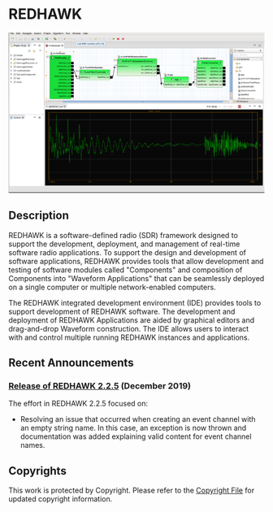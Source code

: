 # REDHAWK
![REDHAWK IDE](images/REDHAWK_ScreenShot_scaled.png)
## Description
REDHAWK is a software-defined radio (SDR) framework designed to support the development, deployment, and management of real-time software radio applications. To support the design and development of software applications, REDHAWK provides tools that allow development and testing of software modules called "Components" and composition of Components into "Waveform Applications" that can be seamlessly deployed on a single computer or multiple network-enabled computers.

The REDHAWK integrated development environment (IDE) provides tools to support development of REDHAWK software. The development and deployment of REDHAWK Applications are aided by graphical editors and drag-and-drop Waveform construction. The IDE allows users to interact with and control multiple running REDHAWK instances and applications.

## Recent Announcements

### **[Release of REDHAWK 2.2.5](https://github.com/redhawksdr/redhawk/releases/tag/2.2.5) (December 2019)**
The effort in REDHAWK 2.2.5 focused on:

* Resolving an issue that occurred when creating an event channel with an empty string name. In this case, an  exception is now thrown and documentation was added explaining valid content for event channel names.


## Copyrights
This work is protected by Copyright. Please refer to the [Copyright File](COPYRIGHT) for updated copyright information.
